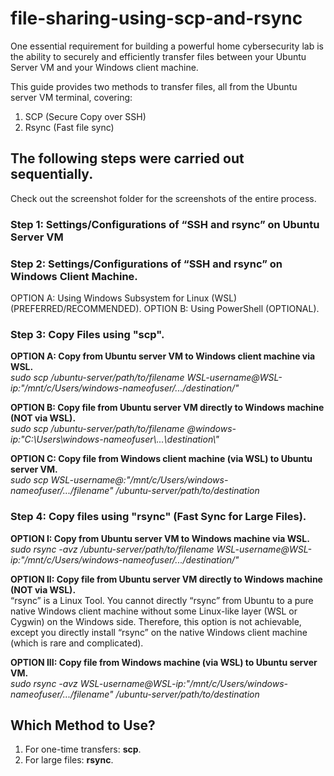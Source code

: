 # file-sharing-using-scp-and-rsync

One essential requirement for building a powerful home cybersecurity lab is the ability to securely and efficiently transfer files between your Ubuntu Server VM and your Windows client machine.

This guide provides two methods to transfer files, all from the Ubuntu server VM terminal, covering:
1. SCP (Secure Copy over SSH)
2. Rsync (Fast file sync)

## The following steps were carried out sequentially.
Check out the screenshot folder for the screenshots of the entire process.

### Step 1: Settings/Configurations of “SSH and rsync” on Ubuntu Server VM

### Step 2: Settings/Configurations of “SSH and rsync” on Windows Client Machine.  
OPTION A: Using Windows Subsystem for Linux (WSL) (PREFERRED/RECOMMENDED).
OPTION B: Using PowerShell (OPTIONAL).
  
### Step 3: Copy Files using "scp".
**OPTION A: Copy from Ubuntu server VM to Windows client machine via WSL.<br>**
_sudo scp /ubuntu-server/path/to/filename WSL-username@WSL-ip:"/mnt/c/Users/windows-nameofuser/.../destination/"_
  
**OPTION B: Copy file from Ubuntu server VM directly to Windows machine (NOT via WSL).<br>**
_sudo scp /ubuntu-server/path/to/filename <windows-username>@windows-ip:"C:\\Users\\windows-nameofuser\\...\\destination\\"_
  
**OPTION C: Copy file from Windows client machine (via WSL) to Ubuntu server VM.<br>**
_sudo scp WSL-username@<WSL-ip>:"/mnt/c/Users/windows-nameofuser/.../filename" /ubuntu-server/path/to/destination_
  
### Step 4: Copy files using "rsync" (Fast Sync for Large Files).
**OPTION I: Copy from Ubuntu server VM to Windows machine via WSL.<br>**
_sudo rsync -avz /ubuntu-server/path/to/filename WSL-username@WSL-ip:"/mnt/c/Users/windows-nameofuser/.../destination/"_
  
**OPTION II: Copy file from Ubuntu server VM directly to Windows machine (NOT via WSL).**<br>
“rsync” is a Linux Tool. You cannot directly “rsync” from Ubuntu to a pure native Windows client machine without some Linux-like layer (WSL or Cygwin) on the Windows side. Therefore,     this option is not achievable, except you directly install “rsync” on the native Windows client machine (which is rare and complicated).
  
**OPTION III: Copy file from Windows machine (via WSL) to Ubuntu server VM.**<br>
  _sudo rsync -avz WSL-username@WSL-ip:"/mnt/c/Users/windows-nameofuser/.../filename" /ubuntu-server/path/to/destination_

## Which Method to Use?
1. For one-time transfers: **scp**. 
2. For large files: **rsync**.
